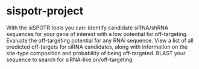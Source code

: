 sispotr-project
===============

With the siSPOTR tools you can:      Identify candidate siRNA/shRNA sequences for your gene of interest with a low potential for off-targeting.     Evaluate the off-targeting potential for any RNAi sequence.     View a list of all predicted off-targets for siRNA candidates, along with information on the site-type composition and probability of being off-targeted.     BLAST your sequence to search for siRNA-like on/off-targeting
